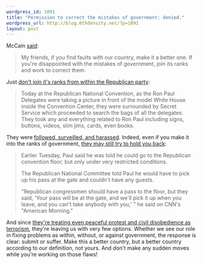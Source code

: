 ```yaml
--- 
wordpress_id: 1091
title: "Permission to correct the mistakes of government: denied."
wordpress_url: http://blog.6thdensity.net/?p=1091
layout: post
---
```

<p>McCain <a href="http://elections.nytimes.com/2008/president/conventions/videos/transcripts/20080904_MCCAIN_SPEECH.html">said</a>:</p><blockquote><p>My friends, if you find faults with our country, make it a better one. If you're disappointed with the mistakes of government, join its ranks and work to correct them.</p></blockquote><p>Just <a href="http://www.dailynewscaster.com/2008/09/04/secret-service-confiscates-books-button-from-ron-paul-delegates/">don't join it's ranks from within the Republican party</a>:<blockquote><p>Today at the Republican National Convention, as the Ron Paul Delegates were taking a picture in front of the model White House inside the Convention Center, they were surrounded by Secret Service which proceeded to search the bags of all the delegates. They took any and everything related to Ron Paul including signs, buttons, videos, slim jims, cards, even books.</p></blockquote><p>They were <a href="http://www.ronpaulwarroom.com/?p=13280">followed, surveilled, and harassed</a>.  Indeed, even if you make it into the ranks of government, <a href="http://www.cnn.com/2008/POLITICS/09/02/paul.convention/">they may still try to hold you back</a>:</p><blockquote><p>Earlier Tuesday, Paul said he was told he could go to the Republican convention floor, but only under very restricted conditions.</p><p>The Republican National Committee told Paul he would have to pick up his pass at the gate and couldn't have any guests.</p><p>"Republican congressmen should have a pass to the floor, but they said, 'Your pass will be at the gate, and we'll pick it up when you leave, and you can't take anybody with you,' " he said on CNN's "American Morning."</p></blockquote><p>And since <a href="http://latimesblogs.latimes.com/washington/2008/09/rnc-protesters.html">they're treating even peaceful protest and civil disobedience as terrorism</a>, they're leaving us with very few options.  Whether we see our role in fixing problems as within, without, or against government, the response is clear: submit or suffer.  Make this a better country, but a better country according to <em>our</em> definition, not yours.  And don't make any sudden moves while you're working on those flaws!</p>
